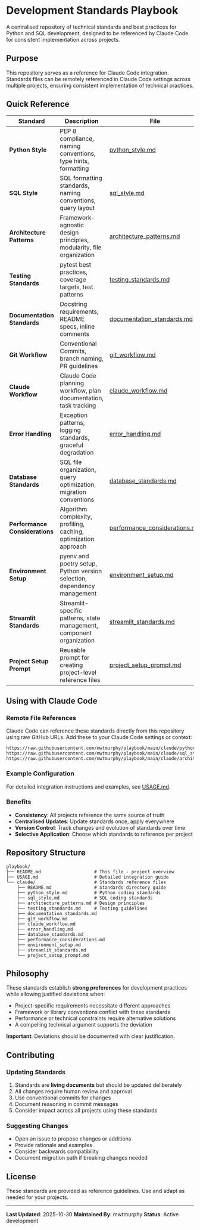 # Development Standards Playbook

A centralised repository of technical standards and best practices for Python and SQL development, designed to be referenced by Claude Code for consistent implementation across projects.

## Purpose

This repository serves as a reference for Claude Code integration. Standards files can be remotely referenced in Claude Code settings across multiple projects, ensuring consistent implementation of technical practices.

## Quick Reference

| Standard | Description | File |
|----------|-------------|------|
| **Python Style** | PEP 8 compliance, naming conventions, type hints, formatting | [python_style.md](claude/python_style.md) |
| **SQL Style** | SQL formatting standards, naming conventions, query layout | [sql_style.md](claude/sql_style.md) |
| **Architecture Patterns** | Framework-agnostic design principles, modularity, file organization | [architecture_patterns.md](claude/architecture_patterns.md) |
| **Testing Standards** | pytest best practices, coverage targets, test patterns | [testing_standards.md](claude/testing_standards.md) |
| **Documentation Standards** | Docstring requirements, README specs, inline comments | [documentation_standards.md](claude/documentation_standards.md) |
| **Git Workflow** | Conventional Commits, branch naming, PR guidelines | [git_workflow.md](claude/git_workflow.md) |
| **Claude Workflow** | Claude Code planning workflow, plan documentation, task tracking | [claude_workflow.md](claude/claude_workflow.md) |
| **Error Handling** | Exception patterns, logging standards, graceful degradation | [error_handling.md](claude/error_handling.md) |
| **Database Standards** | SQL file organization, query optimization, migration conventions | [database_standards.md](claude/database_standards.md) |
| **Performance Considerations** | Algorithm complexity, profiling, caching, optimization approach | [performance_considerations.md](claude/performance_considerations.md) |
| **Environment Setup** | pyenv and poetry setup, Python version selection, dependency management | [environment_setup.md](claude/environment_setup.md) |
| **Streamlit Standards** | Streamlit-specific patterns, state management, component organization | [streamlit_standards.md](claude/streamlit_standards.md) |
| **Project Setup Prompt** | Reusable prompt for creating project-level reference files | [project_setup_prompt.md](claude/project_setup_prompt.md) |

## Using with Claude Code

### Remote File References

Claude Code can reference these standards directly from this repository using raw GitHub URLs. Add these to your Claude Code settings or context:

```
https://raw.githubusercontent.com/mwtmurphy/playbook/main/claude/python_style.md
https://raw.githubusercontent.com/mwtmurphy/playbook/main/claude/sql_style.md
https://raw.githubusercontent.com/mwtmurphy/playbook/main/claude/architecture_patterns.md
```

### Example Configuration

For detailed integration instructions and examples, see [USAGE.md](USAGE.md).

### Benefits

- **Consistency**: All projects reference the same source of truth
- **Centralised Updates**: Update standards once, apply everywhere
- **Version Control**: Track changes and evolution of standards over time
- **Selective Application**: Choose which standards to reference per project

## Repository Structure

```
playbook/
├── README.md                    # This file - project overview
├── USAGE.md                     # Detailed integration guide
└── claude/                      # Standards reference files
    ├── README.md                # Standards directory guide
    ├── python_style.md          # Python coding standards
    ├── sql_style.md             # SQL coding standards
    ├── architecture_patterns.md # Design principles
    ├── testing_standards.md     # Testing guidelines
    ├── documentation_standards.md
    ├── git_workflow.md
    ├── claude_workflow.md
    ├── error_handling.md
    ├── database_standards.md
    ├── performance_considerations.md
    ├── environment_setup.md
    ├── streamlit_standards.md
    └── project_setup_prompt.md
```

## Philosophy

These standards establish **strong preferences** for development practices while allowing justified deviations when:

- Project-specific requirements necessitate different approaches
- Framework or library conventions conflict with these standards
- Performance or technical constraints require alternative solutions
- A compelling technical argument supports the deviation

**Important**: Deviations should be documented with clear justification.

## Contributing

### Updating Standards

1. Standards are **living documents** but should be updated deliberately
2. All changes require human review and approval
3. Use conventional commits for changes
4. Document reasoning in commit messages
5. Consider impact across all projects using these standards

### Suggesting Changes

- Open an issue to propose changes or additions
- Provide rationale and examples
- Consider backwards compatibility
- Document migration path if breaking changes needed

## License

These standards are provided as reference guidelines. Use and adapt as needed for your projects.

---

**Last Updated**: 2025-10-30
**Maintained By**: mwtmurphy
**Status**: Active development
